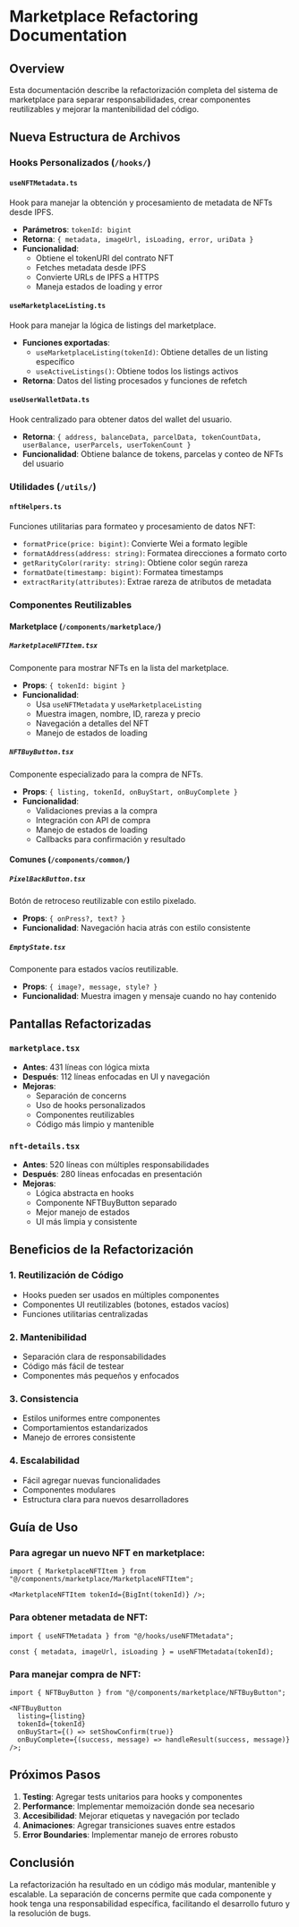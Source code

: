 # Marketplace Refactoring Documentation

## Overview

Esta documentación describe la refactorización completa del sistema de marketplace para separar responsabilidades, crear componentes reutilizables y mejorar la mantenibilidad del código.

## Nueva Estructura de Archivos

### Hooks Personalizados (`/hooks/`)

#### `useNFTMetadata.ts`

Hook para manejar la obtención y procesamiento de metadata de NFTs desde IPFS.

- **Parámetros**: `tokenId: bigint`
- **Retorna**: `{ metadata, imageUrl, isLoading, error, uriData }`
- **Funcionalidad**:
  - Obtiene el tokenURI del contrato NFT
  - Fetches metadata desde IPFS
  - Convierte URLs de IPFS a HTTPS
  - Maneja estados de loading y error

#### `useMarketplaceListing.ts`

Hook para manejar la lógica de listings del marketplace.

- **Funciones exportadas**:
  - `useMarketplaceListing(tokenId)`: Obtiene detalles de un listing específico
  - `useActiveListings()`: Obtiene todos los listings activos
- **Retorna**: Datos del listing procesados y funciones de refetch

#### `useUserWalletData.ts`

Hook centralizado para obtener datos del wallet del usuario.

- **Retorna**: `{ address, balanceData, parcelData, tokenCountData, userBalance, userParcels, userTokenCount }`
- **Funcionalidad**: Obtiene balance de tokens, parcelas y conteo de NFTs del usuario

### Utilidades (`/utils/`)

#### `nftHelpers.ts`

Funciones utilitarias para formateo y procesamiento de datos NFT:

- `formatPrice(price: bigint)`: Convierte Wei a formato legible
- `formatAddress(address: string)`: Formatea direcciones a formato corto
- `getRarityColor(rarity: string)`: Obtiene color según rareza
- `formatDate(timestamp: bigint)`: Formatea timestamps
- `extractRarity(attributes)`: Extrae rareza de atributos de metadata

### Componentes Reutilizables

#### Marketplace (`/components/marketplace/`)

##### `MarketplaceNFTItem.tsx`

Componente para mostrar NFTs en la lista del marketplace.

- **Props**: `{ tokenId: bigint }`
- **Funcionalidad**:
  - Usa `useNFTMetadata` y `useMarketplaceListing`
  - Muestra imagen, nombre, ID, rareza y precio
  - Navegación a detalles del NFT
  - Manejo de estados de loading

##### `NFTBuyButton.tsx`

Componente especializado para la compra de NFTs.

- **Props**: `{ listing, tokenId, onBuyStart, onBuyComplete }`
- **Funcionalidad**:
  - Validaciones previas a la compra
  - Integración con API de compra
  - Manejo de estados de loading
  - Callbacks para confirmación y resultado

#### Comunes (`/components/common/`)

##### `PixelBackButton.tsx`

Botón de retroceso reutilizable con estilo pixelado.

- **Props**: `{ onPress?, text? }`
- **Funcionalidad**: Navegación hacia atrás con estilo consistente

##### `EmptyState.tsx`

Componente para estados vacíos reutilizable.

- **Props**: `{ image?, message, style? }`
- **Funcionalidad**: Muestra imagen y mensaje cuando no hay contenido

## Pantallas Refactorizadas

### `marketplace.tsx`

- **Antes**: 431 líneas con lógica mixta
- **Después**: 112 líneas enfocadas en UI y navegación
- **Mejoras**:
  - Separación de concerns
  - Uso de hooks personalizados
  - Componentes reutilizables
  - Código más limpio y mantenible

### `nft-details.tsx`

- **Antes**: 520 líneas con múltiples responsabilidades
- **Después**: 280 líneas enfocadas en presentación
- **Mejoras**:
  - Lógica abstracta en hooks
  - Componente NFTBuyButton separado
  - Mejor manejo de estados
  - UI más limpia y consistente

## Beneficios de la Refactorización

### 1. Reutilización de Código

- Hooks pueden ser usados en múltiples componentes
- Componentes UI reutilizables (botones, estados vacíos)
- Funciones utilitarias centralizadas

### 2. Mantenibilidad

- Separación clara de responsabilidades
- Código más fácil de testear
- Componentes más pequeños y enfocados

### 3. Consistencia

- Estilos uniformes entre componentes
- Comportamientos estandarizados
- Manejo de errores consistente

### 4. Escalabilidad

- Fácil agregar nuevas funcionalidades
- Componentes modulares
- Estructura clara para nuevos desarrolladores

## Guía de Uso

### Para agregar un nuevo NFT en marketplace:

```tsx
import { MarketplaceNFTItem } from "@/components/marketplace/MarketplaceNFTItem";

<MarketplaceNFTItem tokenId={BigInt(tokenId)} />;
```

### Para obtener metadata de NFT:

```tsx
import { useNFTMetadata } from "@/hooks/useNFTMetadata";

const { metadata, imageUrl, isLoading } = useNFTMetadata(tokenId);
```

### Para manejar compra de NFT:

```tsx
import { NFTBuyButton } from "@/components/marketplace/NFTBuyButton";

<NFTBuyButton
  listing={listing}
  tokenId={tokenId}
  onBuyStart={() => setShowConfirm(true)}
  onBuyComplete={(success, message) => handleResult(success, message)}
/>;
```

## Próximos Pasos

1. **Testing**: Agregar tests unitarios para hooks y componentes
2. **Performance**: Implementar memoización donde sea necesario
3. **Accesibilidad**: Mejorar etiquetas y navegación por teclado
4. **Animaciones**: Agregar transiciones suaves entre estados
5. **Error Boundaries**: Implementar manejo de errores robusto

## Conclusión

La refactorización ha resultado en un código más modular, mantenible y escalable. La separación de concerns permite que cada componente y hook tenga una responsabilidad específica, facilitando el desarrollo futuro y la resolución de bugs.
